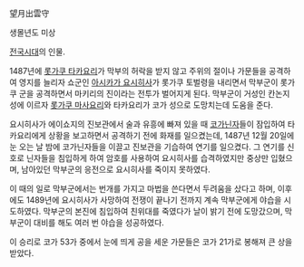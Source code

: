 望月出雲守

생몰년도 미상

[전국시대](%EC%A0%84%EA%B5%AD%EC%8B%9C%EB%8C%80%28%EC%9D%BC%EB%B3%B8%29.md)의
인물.

1487년에 [롯가쿠 타카요리](%EB%A1%AF%EA%B0%80%EC%BF%A0%20%ED%83%80%EC%B9%B4%EC%9A%94%EB%A6%AC.md)가 막부의 허락을 받지 않고 주위의 절이나 가문들을 공격하여 영지를 늘리자 쇼군인 [아시카가 요시히사](%EC%95%84%EC%8B%9C%EC%B9%B4%EA%B0%80%20%EC%9A%94%EC%8B%9C%ED%9E%88%EC%82%AC.md)가
롯가쿠 토벌령을 내리면서 막부군이 롯가쿠 군을 공격하면서 마키리의 진이라는 전투가 벌어지게 된다. 막부군이 거성인 칸논지 성에 이르자
[롯가쿠 마사요리](%EB%A1%AF%EA%B0%80%EC%BF%A0%20%EB%A7%88%EC%82%AC%EC%9A%94%EB%A6%AC.md)와 타카요리가 코가 성으로 도망치는데 도움을 준다.

요시히사가 에이쇼지의 진보관에서 술과 유흥에 빠져 있을 때
[코가닌자](%EC%BD%94%EA%B0%80%EB%8B%8C%EC%9E%90.md)들이 잠입하여 타카요리에게 상황을 보고하면서
공격하기 전에 화재를 일으켰는데, 1487년 12월 20일에 눈 오는 날 밤에 코가닌자들을 이끌고 진보관을 기습하여 연기를 일으켰다. 그
연기를 신호로 닌자들을 침입하게 하여 암호를 사용하여 요시히사를 습격하였지만 중상만 입혔으며, 남아있던 막부군의 응전으로 요시히사를 죽이지
못하였다.

이 때의 일로 막부군에서는 번개를 가지고 마법을 쓴다면서 두려움을 샀다고 하며, 이후에도 1489년에 요시히사가 사망하여 전쟁이 끝나기
전까지 계속 막부군에게 야습을 시도하였다. 막부군의 본진에 침입하여 친위대를 죽였다가 날이 밝기 전에 도망갔으며, 막부군이 대비를 해도 여러
번 야습을 성공하였다.

이 승리로 코가 53가 중에서 눈에 띄게 공을 세운 가문들은 코가 21가로 봉해져 큰 상을 받았다.

